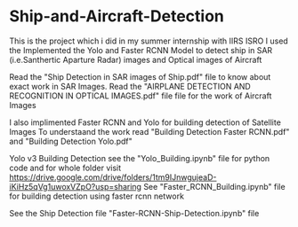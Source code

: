# Ship-and-Aircraft-Detection
This is the project which i did in my summer internship with IIRS ISRO
I used the Implemented the Yolo and Faster RCNN Model to detect ship in SAR (i.e.Santhertic Aparture Radar) images and Optical images of Aircraft

Read the "Ship Detection in SAR images of Ship.pdf" file to know about exact work in SAR Images.
Read the "AIRPLANE DETECTION AND RECOGNITION IN OPTICAL IMAGES.pdf" file file for the work of Aircraft Images

I also implimented Faster RCNN and Yolo for building detection of Satellite Images  To understaand the work read "Building Detection Faster RCNN.pdf" and "Building Detection Yolo.pdf"


Yolo v3 Building Detection 
see the "Yolo_Building.ipynb" file for python code and for whole folder visit https://drive.google.com/drive/folders/1tm9IJnwgujeaD-iKiHz5qVg1uwoxVZpO?usp=sharing
See "Faster_RCNN_Building.ipynb" file for building detection using faster rcnn network

See the Ship Detection file "Faster-RCNN-Ship-Detection.ipynb" file


